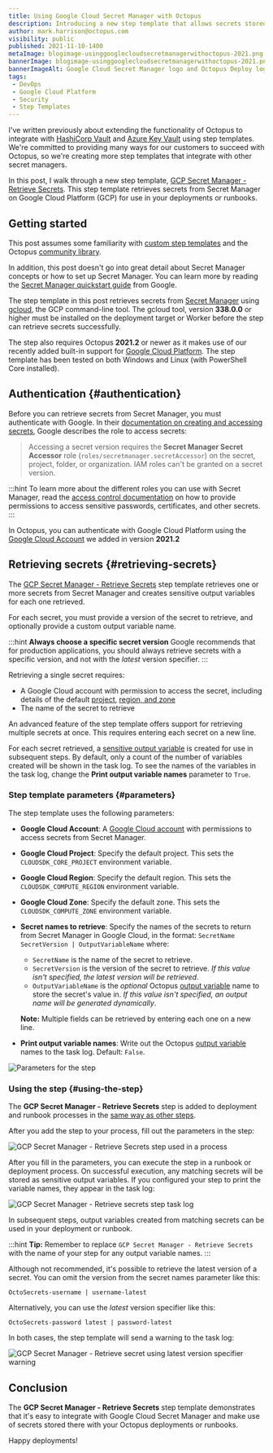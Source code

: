 ```yaml
---
title: Using Google Cloud Secret Manager with Octopus
description: Introducing a new step template that allows secrets stored in Google Cloud Secret Manager to be used in deployments or runbooks.
author: mark.harrison@octopus.com
visibility: public
published: 2021-11-10-1400
metaImage: blogimage-usinggooglecloudsecretmanagerwithoctopus-2021.png
bannerImage: blogimage-usinggooglecloudsecretmanagerwithoctopus-2021.png
bannerImageAlt: Google Cloud Secret Manager logo and Octopus Deploy logo sit in front of a blue CI/CD infinite loop symbol
tags:
 - DevOps
 - Google Cloud Platform
 - Security
 - Step Templates
---
```


I've written previously about extending the functionality of Octopus to integrate with [HashiCorp Vault](https://octopus.com/blog/using-hashicorp-vault-with-octopus-deploy) and [Azure Key Vault](https://octopus.com/blog/using-azure-key-vault-with-octopus) using step templates. We're committed to providing many ways for our customers to succeed with Octopus, so we're creating more step templates that integrate with other secret managers.

In this post, I walk through a new step template, [GCP Secret Manager - Retrieve Secrets](https://library.octopus.com/step-templates/9f5a9e3c-76b1-462f-972a-ae91d5deaa05/actiontemplate-gcp-secret-manager-retrieve-secrets). This step template retrieves secrets from Secret Manager on Google Cloud Platform (GCP) for use in your deployments or runbooks.

## Getting started

This post assumes some familiarity with [custom step templates](https://octopus.com/docs/projects/custom-step-templates) and the Octopus [community library](https://octopus.com/docs/projects/community-step-templates). 

In addition, this post doesn't go into great detail about Secret Manager concepts or how to set up Secret Manager. You can learn more by reading the [Secret Manager quickstart guide](https://cloud.google.com/secret-manager/docs/quickstart) from Google.

The step template in this post retrieves secrets from [Secret Manager](https://cloud.google.com/secret-manager) using [gcloud](https://cloud.google.com/sdk/gcloud), the GCP command-line tool. The gcloud tool, version **338.0.0** or higher must be installed on the deployment target or Worker before the step can retrieve secrets successfully. 

The step also requires Octopus **2021.2** or newer as it makes use of our recently added built-in support for [Google Cloud Platform](https://octopus.com/blog/google-cloud-platform-integration). The step template has been tested on both Windows and Linux (with PowerShell Core installed).

## Authentication {#authentication}

Before you can retrieve secrets from Secret Manager, you must authenticate with Google. In their [documentation on creating and accessing secrets](https://cloud.google.com/secret-manager/docs/creating-and-accessing-secrets), Google describes the role to access secrets:

> Accessing a secret version requires the **Secret Manager Secret Accessor** role (`roles/secretmanager.secretAccessor`) on the secret, project, folder, or organization. IAM roles can't be granted on a secret version.

:::hint
To learn more about the different roles you can use with Secret Manager, read the [access control documentation](https://cloud.google.com/secret-manager/docs/access-control) on how to provide permissions to access sensitive passwords, certificates, and other secrets.
:::

In Octopus, you can authenticate with Google Cloud Platform using the [Google Cloud Account](https://octopus.com/docs/infrastructure/accounts/google-cloud) we added in version **2021.2**

## Retrieving secrets {#retrieving-secrets}

The [GCP Secret Manager - Retrieve Secrets](https://library.octopus.com/step-templates/9f5a9e3c-76b1-462f-972a-ae91d5deaa05/actiontemplate-gcp-secret-manager-retrieve-secrets) step template retrieves one or more secrets from Secret Manager and creates sensitive output variables for each one retrieved. 

For each secret, you must provide a version of the secret to retrieve, and optionally provide a custom output variable name.

:::hint
**Always choose a specific secret version**
Google recommends that for production applications, you should always retrieve secrets with a specific version, and not with the *latest* version specifier.
:::

Retrieving a single secret requires:

- A Google Cloud account with permission to access the secret, including details of the default [project](https://g.octopushq.com/GCPDefaultProject), [region, and zone](https://g.octopushq.com/GCPDefaultRegionAndZone)
- The name of the secret to retrieve

An advanced feature of the step template offers support for retrieving multiple secrets at once. This requires entering each secret on a new line.

For each secret retrieved, a [sensitive output variable](https://octopus.com/docs/projects/variables/output-variables#sensitive-output-variables) is created for use in subsequent steps. By default, only a count of the number of variables created will be shown in the task log. To see the names of the variables in the task log, change the **Print output variable names** parameter to `True`.

### Step template parameters {#parameters}

The step template uses the following parameters:

- **Google Cloud Account**: A [Google Cloud account](https://octopus.com/docs/infrastructure/accounts/google-cloud) with permissions to access secrets from Secret Manager.
- **Google Cloud Project**: Specify the default project. This sets the `CLOUDSDK_CORE_PROJECT` environment variable.
- **Google Cloud Region**: Specify the default region. This sets the `CLOUDSDK_COMPUTE_REGION` environment variable.
- **Google Cloud Zone**: Specify the default zone. This sets the `CLOUDSDK_COMPUTE_ZONE` environment variable.
- **Secret names to retrieve**: Specify the names of the secrets to return from Secret Manager in Google Cloud, in the format: `SecretName SecretVersion | OutputVariableName` where:

    - `SecretName` is the name of the secret to retrieve.
    - `SecretVersion` is the version of the secret to retrieve. *If this value isn't specified, the latest version will be retrieved*.
    - `OutputVariableName` is the *optional* Octopus [output variable](https://octopus.com/docs/projects/variables/output-variables) name to store the secret's value in. *If this value isn't specified, an output name will be generated dynamically*.

    **Note:** Multiple fields can be retrieved by entering each one on a new line.
- **Print output variable names**: Write out the Octopus [output variable](https://octopus.com/docs/projects/variables/output-variables) names to the task log. Default: `False`.

![Parameters for the step](gcp-secret-manager-retrieve-secrets-step-parameters.png)

### Using the step {#using-the-step}

The **GCP Secret Manager - Retrieve Secrets** step is added to deployment and runbook processes in the [same way as other steps](https://octopus.com/docs/projects/steps#adding-steps-to-your-deployment-processes).

After you add the step to your process, fill out the parameters in the step:

![GCP Secret Manager - Retrieve Secrets step used in a process](gcp-secret-manager-retrieve-secrets-step-in-process.png)

After you fill in the parameters, you can execute the step in a runbook or deployment process. On successful execution, any matching secrets will be stored as sensitive output variables. If you configured your step to print the variable names, they appear in the task log:

![GCP Secret Manager - Retrieve secrets step task log](gcp-secret-manager-retrieve-secrets-step-output-variable.png)

In subsequent steps, output variables created from matching secrets can be used in your deployment or runbook.

:::hint
**Tip:** Remember to replace `GCP Secret Manager - Retrieve Secrets` with the name of your step for any output variable names.
:::

Although not recommended, it's possible to retrieve the latest version of a secret. You can omit the version from the secret names parameter like this:

```text
OctoSecrets-username | username-latest
```

Alternatively, you can use the *latest* version specifier like this:

```text
OctoSecrets-password latest | password-latest
```

In both cases, the step template will send a warning to the task log:

![GCP Secret Manager - Retrieve secret using latest version specifier warning](gcp-secret-manager-retrieve-secrets-step-latest-version-specifier-warning.png)

## Conclusion

The **GCP Secret Manager - Retrieve Secrets** step template demonstrates that it's easy to integrate with Google Cloud Secret Manager and make use of secrets stored there with your Octopus deployments or runbooks.

Happy deployments!
